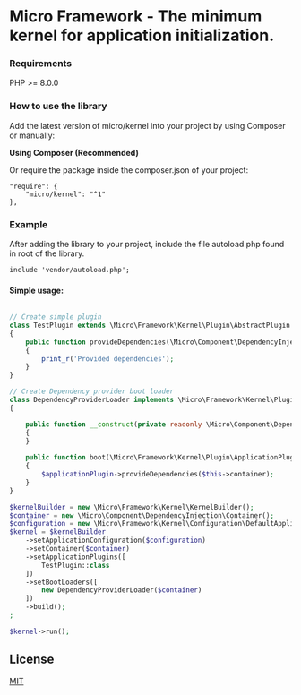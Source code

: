 # Micro Framework - The minimum kernel for application initialization.

### Requirements

PHP  >= 8.0.0

### How to use the library

Add the latest version of micro/kernel into your project by using Composer or manually:

__Using Composer (Recommended)__

Or require the package inside the composer.json of your project:
```
"require": {
    "micro/kernel": "^1"
},
```

### Example

After adding the library to your project, include the file autoload.php found in root of the library.
```html
include 'vendor/autoload.php';
```

#### Simple usage:

```php

// Create simple plugin
class TestPlugin extends \Micro\Framework\Kernel\Plugin\AbstractPlugin
{
    public function provideDependencies(\Micro\Component\DependencyInjection\Container $container): void
    {
        print_r('Provided dependencies');
    }
}

// Create Dependency provider boot loader
class DependencyProviderLoader implements \Micro\Framework\Kernel\Plugin\PluginBootLoaderInterface
{

    public function __construct(private readonly \Micro\Component\DependencyInjection\Container $container)
    {
    }
    
    public function boot(\Micro\Framework\Kernel\Plugin\ApplicationPluginInterface $applicationPlugin): void
    {
        $applicationPlugin->provideDependencies($this->container);
    }
}

$kernelBuilder = new \Micro\Framework\Kernel\KernelBuilder();
$container = new \Micro\Component\DependencyInjection\Container();
$configuration = new \Micro\Framework\Kernel\Configuration\DefaultApplicationConfiguration(['APP_ENV' => 'dev']);
$kernel = $kernelBuilder
    ->setApplicationConfiguration($configuration)
    ->setContainer($container)
    ->setApplicationPlugins([
        TestPlugin::class
    ])
    ->setBootLoaders([
        new DependencyProviderLoader($container)
    ])
    ->build();
;

$kernel->run();
```

## License

[MIT](LICENSE)